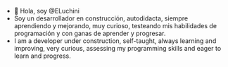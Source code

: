 - 👋 Hola, soy @ELuchini
- Soy un desarrollador en construcción, autodidacta, siempre aprendiendo y mejorando, muy curioso, testeando mis habilidades de programación y con ganas de aprender y progresar.
- I am a developer under construction, self-taught, always learning and improving, very curious, assessing my programming skills and eager to learn and progress. 
<!---
- 👋 Hi, I’m @ELuchini
- 👀 I’m interested in ...
- 🌱 I’m currently learning ...
- 💞️ I’m looking to collaborate on ...
- 📫 How to reach me ...
- 😄 Pronouns: ...
- ⚡ Fun fact: ...
--->

<!---
ELuchini/ELuchini is a ✨ special ✨ repository because its `README.md` (this file) appears on your GitHub profile.
You can click the Preview link to take a look at your changes.
--->
